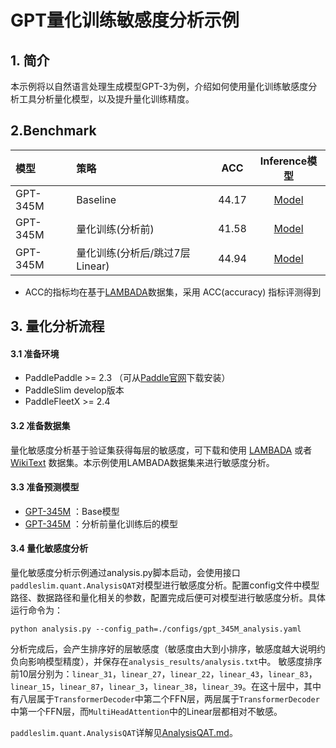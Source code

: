 # GPT量化训练敏感度分析示例


## 1. 简介
本示例将以自然语言处理生成模型GPT-3为例，介绍如何使用量化训练敏感度分析工具分析量化模型，以及提升量化训练精度。

## 2.Benchmark
| 模型  |  策略  | ACC | Inference模型 |
| :-------- |:-------- | :--------: | :--------: |
| GPT-345M | Baseline | 44.17 | [Model](https://bj.bcebos.com/v1/paddle-slim-models/GPT_345M_Baseline.tar) |
| GPT-345M | 量化训练(分析前) | 41.58 | [Model](https://bj.bcebos.com/v1/paddle-slim-models/GPT_345_QAT_wo_analysis.tar) |
| GPT-345M | 量化训练(分析后/跳过7层Linear)  | 44.94 | [Model](https://bj.bcebos.com/v1/paddle-slim-models/GPT_345M_QAT_w_analysis.tar) |


- ACC的指标均在基于[LAMBADA](https://raw.githubusercontent.com/cybertronai/bflm/master/lambada_test.jsonl)数据集，采用 ACC(accuracy) 指标评测得到

## 3. 量化分析流程
#### 3.1 准备环境
- PaddlePaddle >= 2.3 （可从[Paddle官网](https://www.paddlepaddle.org.cn/install/quick?docurl=/documentation/docs/zh/install/pip/linux-pip.html)下载安装）
- PaddleSlim develop版本
- PaddleFleetX >= 2.4

#### 3.2 准备数据集

量化敏感度分析基于验证集获得每层的敏感度，可下载和使用 [LAMBADA](https://raw.githubusercontent.com/cybertronai/bflm/master/lambada_test.jsonl) 或者 [WikiText](https://s3.amazonaws.com/research.metamind.io/wikitext/wikitext-103-v1.zip) 数据集。本示例使用LAMBADA数据集来进行敏感度分析。

#### 3.3 准备预测模型
- [GPT-345M](https://bj.bcebos.com/v1/paddle-slim-models/GPT_345M_Baseline.tar) ：Base模型
- [GPT-345M](https://bj.bcebos.com/v1/paddle-slim-models/GPT_345_QAT_wo_analysis.tar) ：分析前量化训练后的模型


#### 3.4 量化敏感度分析
量化敏感度分析示例通过analysis.py脚本启动，会使用接口```paddleslim.quant.AnalysisQAT```对模型进行敏感度分析。配置config文件中模型路径、数据路径和量化相关的参数，配置完成后便可对模型进行敏感度分析。具体运行命令为：

```shell
python analysis.py --config_path=./configs/gpt_345M_analysis.yaml
```

分析完成后，会产生排序好的层敏感度（敏感度由大到小排序，敏感度越大说明约负向影响模型精度），并保存在```analysis_results/analysis.txt```中。
敏感度排序前10层分别为：```linear_31```，```linear_27```，```linear_22```，```linear_43```，```linear_83```，```linear_15```，```linear_87```，```linear_3```，```linear_38```，```linear_39```。在这十层中，其中有八层属于```TransformerDecoder```中第二个FFN层，两层属于```TransformerDecoder```中第一个FFN层，而```MultiHeadAttention```中的Linear层都相对不敏感。

```paddleslim.quant.AnalysisQAT```详解见[AnalysisQAT.md](../../../docs/zh_cn/tutorials/quant/AnalysisQAT.md)。
